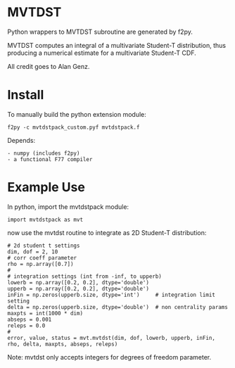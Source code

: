 MVTDST
=======

Python wrappers to MVTDST subroutine are generated by f2py.

MVTDST computes an integral of a multivariate Student-T distribution, thus
producing a numerical estimate for a multivariate Student-T CDF.

All credit goes to Alan Genz.

Install
=======

To manually build the python extension module:

    f2py -c mvtdstpack_custom.pyf mvtdstpack.f

Depends:

    - numpy (includes f2py)
    - a functional F77 compiler

Example Use
===========

In python, import the mvtdstpack module:

    import mvtdstpack as mvt

now use the mvtdst routine to integrate as 2D Student-T distribution:
    
    # 2d student t settings
    dim, dof = 2, 10
    # corr coeff parameter
    rho = np.array([0.7])
    #
    # integration settings (int from -inf, to upperb)
    lowerb = np.array([0.2, 0.2], dtype='double')
    upperb = np.array([0.2, 0.2], dtype='double')
    inFin = np.zeros(upperb.size, dtype='int')     # integration limit setting
    delta = np.zeros(upperb.size, dtype='double')  # non centrality params
    maxpts = int(1000 * dim)
    abseps = 0.001
    releps = 0.0
    #
    error, value, status = mvt.mvtdst(dim, dof, lowerb, upperb, inFin, rho, delta, maxpts, abseps, releps)

Note:  mvtdst only accepts integers for degrees of freedom parameter.
